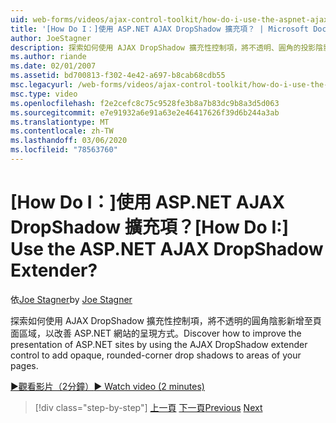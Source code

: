 ```yaml
---
uid: web-forms/videos/ajax-control-toolkit/how-do-i-use-the-aspnet-ajax-dropshadow-extender
title: '[How Do I：]使用 ASP.NET AJAX DropShadow 擴充項？ | Microsoft Docs'
author: JoeStagner
description: 探索如何使用 AJAX DropShadow 擴充性控制項，將不透明、圓角的投影陰影新增至區域 ...，以改善 ASP.NET 網站的呈現方式。
ms.author: riande
ms.date: 02/01/2007
ms.assetid: bd700813-f302-4e42-a697-b8cab68cdb55
msc.legacyurl: /web-forms/videos/ajax-control-toolkit/how-do-i-use-the-aspnet-ajax-dropshadow-extender
msc.type: video
ms.openlocfilehash: f2e2cefc8c75c9528fe3b8a7b83dc9b8a3d5d063
ms.sourcegitcommit: e7e91932a6e91a63e2e46417626f39d6b244a3ab
ms.translationtype: MT
ms.contentlocale: zh-TW
ms.lasthandoff: 03/06/2020
ms.locfileid: "78563760"
---
```

# <a name="how-do-i-use-the-aspnet-ajax-dropshadow-extender"></a><span data-ttu-id="5006d-104">[How Do I：]使用 ASP.NET AJAX DropShadow 擴充項？</span><span class="sxs-lookup"><span data-stu-id="5006d-104">[How Do I:] Use the ASP.NET AJAX DropShadow Extender?</span></span>

<span data-ttu-id="5006d-105">依[Joe Stagner](https://github.com/JoeStagner)</span><span class="sxs-lookup"><span data-stu-id="5006d-105">by [Joe Stagner](https://github.com/JoeStagner)</span></span>

<span data-ttu-id="5006d-106">探索如何使用 AJAX DropShadow 擴充性控制項，將不透明的圓角陰影新增至頁面區域，以改善 ASP.NET 網站的呈現方式。</span><span class="sxs-lookup"><span data-stu-id="5006d-106">Discover how to improve the presentation of ASP.NET sites by using the AJAX DropShadow extender control to add opaque, rounded-corner drop shadows to areas of your pages.</span></span>

[<span data-ttu-id="5006d-107">&#9654;觀看影片（2分鐘）</span><span class="sxs-lookup"><span data-stu-id="5006d-107">&#9654; Watch video (2 minutes)</span></span>](https://channel9.msdn.com/Blogs/ASP-NET-Site-Videos/how-do-i-use-the-aspnet-ajax-dropshadow-extender)

> [!div class="step-by-step"]
> <span data-ttu-id="5006d-108">[上一頁](how-do-i-use-the-aspnet-ajax-togglebutton-extender.md)
> [下一頁](how-do-i-use-the-aspnet-ajax-passwordstrength-extender.md)</span><span class="sxs-lookup"><span data-stu-id="5006d-108">[Previous](how-do-i-use-the-aspnet-ajax-togglebutton-extender.md)
[Next](how-do-i-use-the-aspnet-ajax-passwordstrength-extender.md)</span></span>
